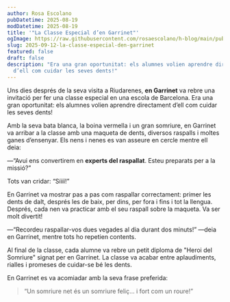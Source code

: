 ```yaml
---
author: Rosa Escolano
pubDatetime: 2025-08-19
modDatetime: 2025-08-19
title: '"La Classe Especial d’en Garrinet"'
ogImage: https://raw.githubusercontent.com/rosaescolano/h-blog/main/public/assets/garrinet3.webp
slug: 2025-09-12-la-classe-especial-den-garrinet
featured: false
draft: false
description: "Era una gran oportunitat: els alumnes volien aprendre directament
  d’ell com cuidar les seves dents!"
---
```

Uns dies després de la seva visita a Riudarenes, **en Garrinet** va rebre una invitació per fer una classe especial en una escola de Barcelona. Era una gran oportunitat: els alumnes volien aprendre directament d’ell com cuidar les seves dents!

Amb la seva bata blanca, la boina vermella i un gran somriure, en Garrinet va arribar a la classe amb una maqueta de dents, diversos raspalls i moltes ganes d’ensenyar. Els nens i nenes es van asseure en cercle mentre ell deia:

—“Avui ens convertirem en **experts del raspallat**. Esteu preparats per a la missió?”

Tots van cridar: “Síííí!”

En Garrinet va mostrar pas a pas com raspallar correctament: primer les dents de dalt, després les de baix, per dins, per fora i fins i tot la llengua. Després, cada nen va practicar amb el seu raspall sobre la maqueta. Va ser molt divertit!

—“Recordeu raspallar-vos dues vegades al dia durant dos minuts!” —deia en Garrinet, mentre tots ho repetien contents.

Al final de la classe, cada alumne va rebre un petit diploma de "Heroi del Somriure" signat per en Garrinet. La classe va acabar entre aplaudiments, rialles i promeses de cuidar-se bé les dents.

En Garrinet es va acomiadar amb la seva frase preferida:

> “Un somriure net és un somriure feliç... i fort com un roure!”